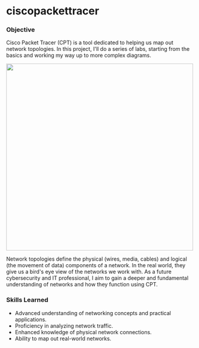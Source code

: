 # ciscopackettracer
### Objective

Cisco Packet Tracer (CPT) is a tool dedicated to helping us map out network topologies. In this project, I'll do a series of labs, starting from the basics and working my way up to more complex diagrams. <br>
<div>
<img src="https://www.gliffy.com/sites/default/files/image/2022-08/star-topology.png" width = "500" length = "500">
</div>

Network topologies define the physical (wires, media, cables) and logical (the movement of data) components of a network. In the real world, they give us a bird's eye view of the networks we work with. As a future cybersecurity and IT
professional, I aim to gain a deeper and fundamental understanding of networks and how they function using CPT.

### Skills Learned
- Advanced understanding of networking concepts and practical applications.
- Proficiency in analyzing network traffic.
- Enhanced knowledge of physical network connections.
- Ability to map out real-world networks.
